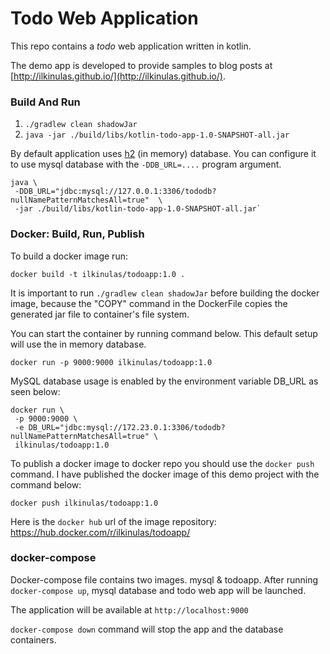# Todo Web Application
This repo contains a *todo* web application written in kotlin. 

The demo app is developed to provide samples to blog posts at [http://ilkinulas.github.io/](http://ilkinulas.github.io/).    


### Build And Run

1. `./gradlew clean shadowJar`
2. `java -jar ./build/libs/kotlin-todo-app-1.0-SNAPSHOT-all.jar`

By default application uses [h2](http://www.h2database.com/html/main.html) (in memory) database.
You can configure it to use mysql database with the `-DDB_URL=....` program argument.

```
java \
 -DDB_URL="jdbc:mysql://127.0.0.1:3306/tododb?nullNamePatternMatchesAll=true"  \
 -jar ./build/libs/kotlin-todo-app-1.0-SNAPSHOT-all.jar`
```

### Docker: Build, Run, Publish
 
To build a docker image run:

`docker build -t ilkinulas/todoapp:1.0 .`

It is important to run `./gradlew clean shadowJar` before building the docker image, because the "COPY" command in the DockerFile
copies the generated jar file to container's file system.

You can start the container by running command below. This default setup will use the in memory database.

`docker run -p 9000:9000 ilkinulas/todoapp:1.0`

MySQL database usage is enabled by the environment variable DB_URL as seen below:

```
docker run \
 -p 9000:9000 \
 -e DB_URL="jdbc:mysql://172.23.0.1:3306/tododb?nullNamePatternMatchesAll=true" \
 ilkinulas/todoapp:1.0
```

To publish a docker image to docker repo you should use the `docker push` command. I have published the docker image of this demo project with the command below:

`docker push ilkinulas/todoapp:1.0`

Here is the `docker hub` url of the image repository: https://hub.docker.com/r/ilkinulas/todoapp/

### docker-compose

Docker-compose file contains two images. mysql & todoapp.
After running `docker-compose up`, mysql database and todo web app will be launched. 

The application will be available at `http://localhost:9000`

`docker-compose down` command will stop the app and the database containers.
